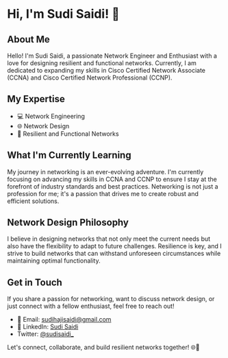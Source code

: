 #  Hi, I'm Sudi Saidi! 👋


## About Me

Hello! I'm Sudi Saidi, a passionate Network Engineer and Enthusiast with a love for designing resilient and functional networks. Currently, I am dedicated to expanding my skills in Cisco Certified Network Associate (CCNA) and Cisco Certified Network Professional (CCNP).

## My Expertise

- 💻 Network Engineering
- 🌐 Network Design
- 🔗 Resilient and Functional Networks

## What I'm Currently Learning

My journey in networking is an ever-evolving adventure. I'm currently focusing on advancing my skills in CCNA and CCNP to ensure I stay at the forefront of industry standards and best practices. Networking is not just a profession for me; it's a passion that drives me to create robust and efficient solutions.

## Network Design Philosophy

I believe in designing networks that not only meet the current needs but also have the flexibility to adapt to future challenges. Resilience is key, and I strive to build networks that can withstand unforeseen circumstances while maintaining optimal functionality.

## Get in Touch

If you share a passion for networking, want to discuss network design, or just connect with a fellow enthusiast, feel free to reach out!

- 📧 Email: [sudihajisaidi@gmail.com](mailto:sudihajisaidi@gmail.com)
- 💼 LinkedIn: [Sudi Saidi](https://www.linkedin.com/in/sudi-saidi-0ba226275)
- Twitter: [@sudisaidi_](https://twitter.com/sudisaidi_)

Let's connect, collaborate, and build resilient networks together! 🌐🚀
